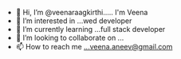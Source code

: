 - 👋 Hi, I’m @veenaraagkirthi..... I'm Veena 
- 👀 I’m interested in ...wed developer
- 🌱 I’m currently learning ...full stack developer
- 💞️ I’m looking to collaborate on ...
- 📫 How to reach me ...veena.aneev@gmail.com

<!---
veenaraagkirthi/veenaraagkirthi is a ✨ special ✨ repository because its `README.md` (this file) appears on your GitHub profile.
You can click the Preview link to take a look at your changes.
--->
